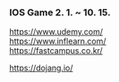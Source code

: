 
### IOS Game 2. 1. ~ 10. 15.

https://www.udemy.com/  
https://www.inflearn.com/  
https://fastcampus.co.kr/

https://dojang.io/
